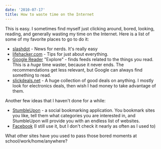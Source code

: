 ```yaml
---
date: '2010-07-17'
title: How to waste time on the Internet
---
```


<p>This is easy. I sometimes find myself just clicking around, bored, looking, reading, and generally wasting my time on the Internet. Here is a list of some of my favorite places to go to do it:</p>
<ul>
<li><a href="https://slashdot.org">slashdot</a> - News for nerds. It's really easy</li>
<li><a href="https://lifehacker.com">lifehacker.com</a> - Tips for just about everything.</li>
<li><a href="https://google.com/reader">Google Reader</a> "Explore" - finds feeds related to the things you read. This is a <em>huge</em> time waster, because it never ends. The recommendations get less relevant, but Google can always find something to read.</li>
<li><a href="https://slickdeals.net">slickdeals.net</a> - A huge collection of good deals on anything. I mostly look for electronics deals, then wish I had money to take advantage of them.</li>
</ul>
<p>Another few ideas that I haven't done for a while:</p>
<ul>
<li><a href="https://www.stumbleupon.com/">StumbleUpon</a> - a social bookmarking application. You bookmark sites you like, tell them what categories you are interested in, and StumbleUpon will provide you with an endless list of websites.</li>
<li><a href="https://facebook.com">Facebook</a> (I still use it, but I don't check it nearly as often as I used to)</li>
</ul>
<p>What other sites have you used to pass those bored moments at school/work/home/anywhere?</p>
